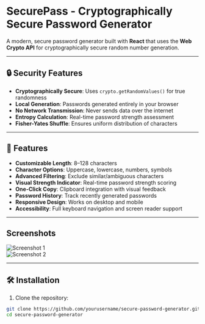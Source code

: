 # SecurePass - Cryptographically Secure Password Generator

A modern, secure password generator built with **React** that uses the **Web Crypto API** for cryptographically secure random number generation.

---

## 🔒 Security Features

- **Cryptographically Secure**: Uses `crypto.getRandomValues()` for true randomness  
- **Local Generation**: Passwords generated entirely in your browser  
- **No Network Transmission**: Never sends data over the internet  
- **Entropy Calculation**: Real-time password strength assessment  
- **Fisher-Yates Shuffle**: Ensures uniform distribution of characters  

---

## 🚀 Features

- **Customizable Length**: 8–128 characters  
- **Character Options**: Uppercase, lowercase, numbers, symbols  
- **Advanced Filtering**: Exclude similar/ambiguous characters  
- **Visual Strength Indicator**: Real-time password strength scoring  
- **One-Click Copy**: Clipboard integration with visual feedback  
- **Password History**: Track recently generated passwords  
- **Responsive Design**: Works on desktop and mobile  
- **Accessibility**: Full keyboard navigation and screen reader support  

---
## Screenshots

![Screenshot 1](screenshots/1.PNG)  
![Screenshot 2](screenshots/2.PNG)



---

## 🛠 Installation

1. Clone the repository:  
```bash
git clone https://github.com/yourusername/secure-password-generator.git
cd secure-password-generator



